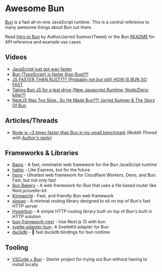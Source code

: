# Awesome Bun
[Bun](https://bun.sh/) is a fast all-in-one JavaScript runtime. This is a central reference to many awesome things about Bun out there. 

Read [Intro to Bun](https://twitter.com/jarredsumner/status/1544460933753229312) by Author/Jarred Sumnor(Tweet) or the Bun [README](https://github.com/oven-sh/bun) for API reference and example use cases

## Videos
- [JavaScript just got way faster](https://www.youtube.com/watch?v=FMhScnY0dME)
- [Bun (TypeScript) is faster than Rust!?!](https://www.youtube.com/watch?v=qAYFepR4GcE&t=31s)
- [JS FASTER THAN RUST??? (Probably not but still) HOW IS BUN SO FAST](https://www.youtube.com/watch?v=Rp5yvwX7orE&t=975s)
- [Taking Bun JS for a test drive (New Javascript Runtime, Node/Deno killer?)](https://www.youtube.com/watch?v=88EX0X4jA2o)
- [NextJS Was Too Slow...So He Made Bun??! Jarred Sumner & The Story Of Bun](https://www.youtube.com/watch?v=rL4qpniIR7o&t=2954s)

## Articles/Threads
- [Node is ~3 times faster than Bun in my small benchmark](https://www.reddit.com/r/node/comments/vwuxqr/node_is_3_times_faster_than_bun_in_my_small/)  (*Reddit Thread with [Author's reply](https://www.reddit.com/r/node/comments/vwuxqr/comment/ifv55f2)*)


## Frameworks & Libraries
- [Baojs](https://github.com/mattreid1/baojs) - A fast, minimalist web framework for the Bun JavaScript runtime
- [hattip](https://github.com/hattipjs/hattip) - Like Express, but for the future
- [hono](https://github.com/honojs/hono) - Ultrafast web framework for Cloudflare Workers, Deno, and Bun. Fast, but not only fast
- [Bun Bakery](https://github.com/Kapsonfire-DE/bun-bakery) - A web framework for Bun that uses a file based router like Next.js/svelte-kit
- [Kingworld](https://github.com/SaltyAom/kingworld) - Fast, and friendly Bun web framework
- [siopao](https://github.com/wobsoriano/siopao) - A minimal routing library designed to sit on top of Bun's fast HTTP server
- [Hyperbun](https://github.com/Eckhardt-D/hyperbun) - A simple HTTP routing library built on top of Bun's built in HTTP solution
- [bun-framework-next](https://www.npmjs.com/package/bun-framework-next) - Use Next.js 12 with bun
- [svelte-adapter-bun](https://github.com/gornostay25/svelte-adapter-bun)- A SvelteKit adapter for Bun
- [duckdb](https://github.com/evanwashere/duckdb) - 🦆 fast duckdb bindings for bun runtime

## Tooling
- [VSCode + Bun](https://github.com/kosalanuwan/vscode-remote-try-bun) - Starter project for trying out Bun without having to install locally
